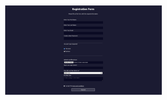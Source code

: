 ![Registration Form](/04_Learn_HTML_Forms_by_building_a_Registration_Form/images/registration_form.png)